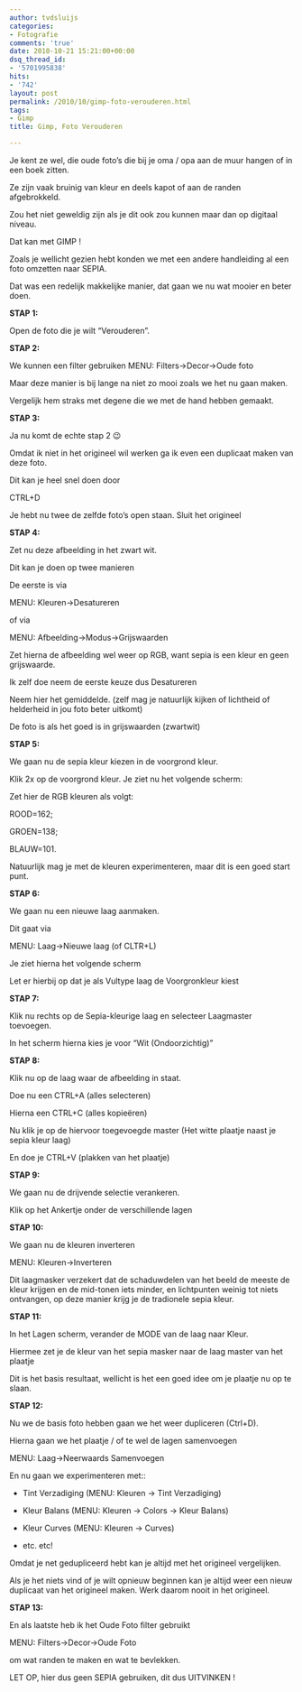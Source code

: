 ```yaml
---
author: tvdsluijs
categories:
- Fotografie
comments: 'true'
date: 2010-10-21 15:21:00+00:00
dsq_thread_id:
- '5701995838'
hits:
- '742'
layout: post
permalink: /2010/10/gimp-foto-verouderen.html
tags:
- Gimp
title: Gimp, Foto Verouderen

---
```

Je kent ze wel, die oude foto’s die bij je oma / opa aan de muur hangen of in een boek zitten.

Ze zijn vaak bruinig van kleur en deels kapot of aan de randen afgebrokkeld.

Zou het niet geweldig zijn als je dit ook zou kunnen maar dan op digitaal niveau.

Dat kan met GIMP !<!--more-->


  
Zoals je wellicht gezien hebt konden we met een andere handleiding al een foto omzetten naar SEPIA.

Dat was een redelijk makkelijke manier, dat gaan we nu wat mooier en beter doen.

**STAP 1:**

Open de foto die je wilt “Verouderen”.

**STAP 2:**

We kunnen een filter gebruiken MENU: Filters->Decor->Oude foto

Maar deze manier is bij lange na niet zo mooi zoals we het nu gaan maken.

Vergelijk hem straks met degene die we met de hand hebben gemaakt.

**STAP 3:**

Ja nu komt de echte stap 2 😉

Omdat ik niet in het origineel wil werken ga ik even een duplicaat maken van deze foto.

Dit kan je heel snel doen door

CTRL+D

Je hebt nu twee de zelfde foto’s open staan. Sluit het origineel

**STAP 4:**

Zet nu deze afbeelding in het zwart wit.

Dit kan je doen op twee manieren

De eerste is via

MENU: Kleuren->Desatureren

of via

MENU: Afbeelding->Modus->Grijswaarden

Zet hierna de afbeelding wel weer op RGB, want sepia is een kleur en geen grijswaarde.

Ik zelf doe neem de eerste keuze dus Desatureren

Neem hier het gemiddelde. (zelf mag je natuurlijk kijken of lichtheid of helderheid in jou foto beter uitkomt)

De foto is als het goed is in grijswaarden (zwartwit)

**STAP 5:**

We gaan nu de sepia kleur kiezen in de voorgrond kleur.

Klik 2x op de voorgrond kleur. Je ziet nu het volgende scherm:

Zet hier de RGB kleuren als volgt:

ROOD=162;
  
GROEN=138;
  
BLAUW=101.

Natuurlijk mag je met de kleuren experimenteren, maar dit is een goed start punt.

**STAP 6:**

We gaan nu een nieuwe laag aanmaken.

Dit gaat via

MENU: Laag->Nieuwe laag (of CLTR+L)

Je ziet hierna het volgende scherm

Let er hierbij op dat je als Vultype laag de Voorgronkleur kiest

**STAP 7:**

Klik nu rechts op de Sepia-kleurige laag en selecteer Laagmaster toevoegen.

In het scherm hierna kies je voor “Wit (Ondoorzichtig)”

**STAP 8:**

Klik nu op de laag waar de afbeelding in staat.

Doe nu een CTRL+A (alles selecteren)

Hierna een CTRL+C (alles kopieëren)

Nu klik je op de hiervoor toegevoegde master (Het witte plaatje naast je sepia kleur laag)

En doe je CTRL+V (plakken van het plaatje)

**STAP 9:**

We gaan nu de drijvende selectie verankeren.

Klik op het Ankertje onder de verschillende lagen

**STAP 10:**

We gaan nu de kleuren inverteren

MENU: Kleuren->Inverteren

Dit laagmasker verzekert dat de schaduwdelen van het beeld de meeste de kleur krijgen en de mid-tonen iets minder, en lichtpunten weinig tot niets ontvangen, op deze manier krijg je de tradionele sepia kleur.

**STAP 11:**

In het Lagen scherm, verander de MODE van de laag naar Kleur.

Hiermee zet je de kleur van het sepia masker naar de laag master van het plaatje

Dit is het basis resultaat, wellicht is het een goed idee om je plaatje nu op te slaan.

**STAP 12:**

Nu we de basis foto hebben gaan we het weer dupliceren (Ctrl+D).

Hierna gaan we het plaatje / of te wel de lagen samenvoegen

MENU: Laag->Neerwaards Samenvoegen

En nu gaan we experimenteren met::

* Tint Verzadiging (MENU: Kleuren -> Tint Verzadiging)
  
* Kleur Balans (MENU: Kleuren -> Colors -> Kleur Balans)
  
* Kleur Curves (MENU: Kleuren -> Curves)
  
* etc. etc!

Omdat je net gedupliceerd hebt kan je altijd met het origineel vergelijken.

Als je het niets vind of je wilt opnieuw beginnen kan je altijd weer een nieuw duplicaat van het origineel maken. Werk daarom nooit in het origineel.

**STAP 13:**

En als laatste heb ik het Oude Foto filter gebruikt

MENU: Filters->Decor->Oude Foto

om wat randen te maken en wat te bevlekken.

LET OP, hier dus geen SEPIA gebruiken, dit dus UITVINKEN !
